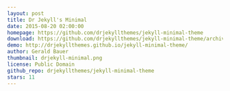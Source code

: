 ```yaml
---
layout: post
title: Dr Jekyll's Minimal
date: 2015-08-20 02:00:00
homepage: https://github.com/drjekyllthemes/jekyll-minimal-theme
download: https://github.com/drjekyllthemes/jekyll-minimal-theme/archive/gh-pages.zip
demo: http://drjekyllthemes.github.io/jekyll-minimal-theme/
author: Gerald Bauer
thumbnail: drjekyll-minimal.png
license: Public Domain
github_repo: drjekyllthemes/jekyll-minimal-theme
stars: 11
---
```

